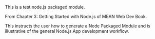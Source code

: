 This is a test node.js packaged module.

From Chapter 3: Getting Started with Node.js of MEAN Web Dev Book.

This instructs the user how to generate a Node Packaged Module and is illustrative of
the general Node.js App development workflow.